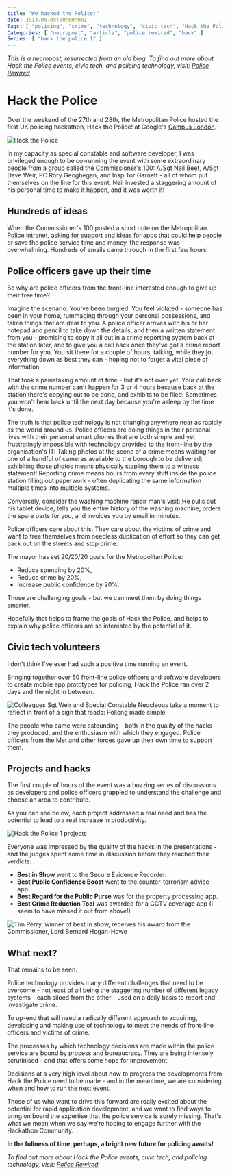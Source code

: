 ```yaml
---
title: "We hacked the Police!"
date: 2013-05-05T00:00:00Z
Tags: [ "policing", "crime", "technology", "civic tech", "Hack the Police", "Metropolitan Police", "hackathon" ]
Categories: [ "necropost", "article", "police rewired", "hack" ]
Series: [ "hack the police 1" ]
---
```


*This is a necropost, resurrected from an old blog. To find out more about Hack the Police events, civic tech, and policing technology, visit: [Police Rewired](https://policerewired.org)*

# Hack the Police

Over the weekend of the 27th and 28th, the Metropolitan Police hosted the first UK policing hackathon, Hack the Police! at Google's [Campus London](https://www.campus.co/london/).

![Hack the Police](/necro-images/htp1-tshirt.jpeg)

In my capacity as special constable and software developer, I was privileged enough to be co-running the event with some extraordinary people from a group called the [Commissioner's 100](http://c-100.org): A/Sgt Neil Beet, A/Sgt Dave Weir, PC Rory Geoghegan, and Insp Tor Garnett - all of whom put themselves on the line for this event. Neil invested a staggering amount of his personal time to make it happen, and it was worth it!

## Hundreds of ideas

When the Commissioner's 100 posted a short note on the Metropolitan Police intranet, asking for support and ideas for apps that could help people or save the police service time and money, the response was overwhelming. Hundreds of emails came through in the first few hours!

## Police officers gave up their time

So why are police officers from the front-line interested enough to give up their free time?

Imagine the scenario: You've been burgled. You feel violated - someone has been in your home, rummaging through your personal possessions, and taken things that are dear to you. A police officer arrives with his or her notepad and pencil to take down the details, and then a written statement from you - promising to copy it all out in a crime reporting system back at the station later, and to give you a call back once they've got a crime report number for you. You sit there for a couple of hours, talking, while they jot everything down as best they can - hoping not to forget a vital piece of information.

That took a painstaking amount of time - but it's not over yet. Your call back with the crime number can't happen for 3 or 4 hours because back at the station there's copying out to be done, and exhibits to be filed. Sometimes you won't hear back until the next day because you're asleep by the time it's done.

The truth is that police technology is not changing anywhere near as rapidly as the world around us. Police officers are doing things in their personal lives with their personal smart phones that are both simple and yet frustratingly impossible with technology provided to the front-line by the organisation's IT: Taking photos at the scene of a crime means waiting for one of a handful of cameras available to the borough to be delivered; exhibiting those photos means physically stapling them to a witness statement! Reporting crime means hours from every shift inside the police station filling out paperwork - often duplicating the same information multiple times into multiple systems.

Conversely, consider the washing machine repair man's visit: He pulls out his tablet device, tells you the entire history of the washing machine, orders the spare parts for you, and invoices you by email in minutes.

Police officers care about this. They care about the victims of crime and want to free themselves from needless duplication of effort so they can get back out on the streets and stop crime.

The mayor has set 20/20/20 goals for the Metropolitan Police:

* Reduce spending by 20%,
* Reduce crime by 20%,
* Increase public confidence by 20%.

Those are challenging goals - but we can meet them by doing things smarter.

Hopefully that helps to frame the goals of Hack the Police, and helps to explain why police officers are so interested by the potential of it.

## Civic tech volunteers

I don't think I've ever had such a positive time running an event.

Bringing together over 50 front-line police officers and software developers to create mobile app prototypes for policing, Hack the Police ran over 2 days and the night in between.

![Colleagues Sgt Weir and Special Constable Neocleous
take a moment to reflect in front of a sign that reads: Policng made simple](/necro-images/htp1-think.jpeg)

The people who came were astounding - both in the quality of the hacks they produced, and the enthusiasm with which they engaged. Police officers from the Met and other forces gave up their own time to support them.

## Projects and hacks

The first couple of hours of the event was a buzzing series of discussions as developers and police officers grappled to understand the challenge and choose an area to contribute.

As you can see below, each project addressed a real need and has the potential to lead to a real increase in productivity.

![Hack the Police 1 projects](/necro-images/htp1-projects.png)

Everyone was impressed by the quality of the hacks in the presentations - and the judges spent some time in discussion before they reached their verdicts:

* **Best in Show** went to the Secure Evidence Recorder.
* **Best Public Confidence Boost** went to the counter-terrorism advice app.
* **Best Regard for the Public Purse** was for the property processing app.
* **Best Crime Reduction Tool** was awarded for a CCTV coverage app (I seem to have missed it out from above!)

![Tim Perry, winner of best in show, receives his award from the Commissioner, Lord Bernard Hogan-Howe](/necro-images/htp1-tp-bhh.jpeg)

## What next?

That remains to be seen.

Police technology provides many different challenges that need to be overcome - not least of all being the staggering number of different legacy systems - each siloed from the other - used on a daily basis to  report and investigate crime.

To up-end that will need a radically different approach to acquiring, developing and making use of technology to meet the needs of front-line officers and victims of crime.

The processes by which technology decisions are made within the police service are bound by process and bureaucracy. They are being intensely scrutinised - and that offers some hope for improvement.

Decisions at a very high level about how to progress the developments from Hack the Police need to be made - and in the meantime, we are considering when and how to run the next event.

Those of us who want to drive this forward are really excited about the potential for rapid application development, and we want to find ways to bring on board the expertise that the police service is sorely missing. That's what we mean when we say we're hoping to engage further with the Hackathon Community.

**In the fullness of time, perhaps, a bright new future for policing awaits!**

*To find out more about Hack the Police events, civic tech, and policing technology, visit: [Police Rewired](https://policerewired.org)*